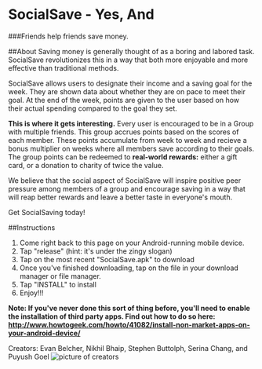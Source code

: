 # SocialSave - Yes, And
###Friends help friends save money.

##About
Saving money is generally thought of as a boring and labored task. SocialSave revolutionizes this in a way that both more enjoyable and more effective than traditional methods.

SocialSave allows users to designate their income and a saving goal for the week. They are shown data about whether they are on pace to meet their goal. At the end of the week, points are given to the user based on how their actual spending compared to the goal they set.

**This is where it gets interesting.** Every user is encouraged to be in a Group with multiple friends. This group accrues points based on the scores of each member. These points accumulate from week to week and recieve a bonus multiplier on weeks where all members save according to their goals. The group points can be redeemed to **real-world rewards:** either a gift card, or a donation to charity of twice the value.

We believe that the social aspect of SocialSave will inspire positive peer pressure among members of a group and encourage saving in a way that will reap better rewards and leave a better taste in everyone's mouth.

Get SocialSaving today!

##Instructions

1. Come right back to this page on your Android-running mobile device.
2. Tap "release" (hint: it's under the zingy slogan)
3. Tap on the most recent "SocialSave.apk" to download
4. Once you've finished downloading, tap on the file in your download manager or file manager.
5. Tap "INSTALL" to install
6. Enjoy!!!

**Note: If you've never done this sort of thing before, you'll need to enable the installation of third party apps. Find out how to do so here: http://www.howtogeek.com/howto/41082/install-non-market-apps-on-your-android-device/**

Creators: Evan Belcher, Nikhil Bhaip, Stephen Buttolph, Serina Chang, and Puyush Goel
![picture of creators](http://i.imgur.com/0kKDgCW.jpg "Pictured left to right: Stephen Buttolph, Puyush Goel, Serina Chang, Nikhil Bhaip, Evan Belcher")
